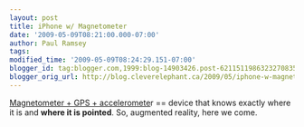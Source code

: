 ```yaml
---
layout: post
title: iPhone w/ Magnetometer
date: '2009-05-09T08:21:00.000-07:00'
author: Paul Ramsey
tags: 
modified_time: '2009-05-09T08:24:29.151-07:00'
blogger_id: tag:blogger.com,1999:blog-14903426.post-6211511986323270835
blogger_orig_url: http://blog.cleverelephant.ca/2009/05/iphone-w-magnetometer.html
---
```


[Magnetometer + GPS + acceleromete](http://www.macrumors.com/2009/05/07/digital-compass-magnetometer-confirmed-in-next-iphone/)r == device that knows exactly where it is and **where it is pointed**.  So, augmented reality, here we come.

